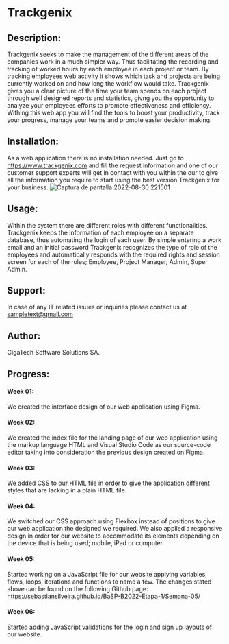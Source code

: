 # Trackgenix

## Description: 
Trackgenix seeks to make the management of the different areas of the companies work in a much simpler way. Thus facilitating the recording and tracking of worked hours by each employee in each project or team. By tracking employees web activity it shows which task and projects are being currently worked on and how long the workflow would take. Trackgenix gives you a clear picture of the time your team spends on each project through well designed reports and statistics, givng you the opportunity to analyze your employees efforts to promote effectiveness and efficiency. Withing this web app you will find the tools to boost your productivity, track your progress, manage your teams and promote easier decision making.  

## Installation:
As a web application there is no installation needed. Just go to https://www.trackgenix.com and fill the request information and one of our customer support experts will get in contact with you within the our to give all the information you require to start using the best version Trackgenix for your business.
![Captura de pantalla 2022-08-30 221501](https://user-images.githubusercontent.com/111015709/187571354-a368bad4-ade6-41f0-9a92-a95807ae2c87.jpg)


## Usage:
Within the system there are different roles with different functionalities. Trackgenix keeps the information of each
employee on a separate database, thus automating the login of each user. By simple entering a work email and an initial
password Trackgenix recognizes the type of role of the employees and automatically responds with the required rights 
and session screen for each of the roles; Employee, Project Manager, Admin, Super Admin.

## Support:
In case of any IT related issues or inquiries please contact us at sampletext@gmail.com

## Author: 
GigaTech Software Solutions SA.

## Progress:

#### Week 01:
We created the interface design of our web application using Figma.

#### Week 02: 
We created the index file for the landing page of our web application using the markup language HTML and Visual Studio Code as our source-code editor taking into consideration the previous design created on Figma.

#### Week 03: 
We added CSS to our HTML file in order to give the application different styles that are lacking in a plain HTML file.

#### Week 04:
We switched our CSS approach using Flexbox instead of positions to give our web application the designed we required.
We also applied a responsive design in order for our website to accommodate its elements depending on the device that
is being used; mobile, iPad or computer.

#### Week 05:
Started working on a JavaScript file for our website applying variables, flows, loops, iterations and functions to name
a few. The changes stated above can be found on the following Github page:
https://sebastiansilveira.github.io/BaSP-B2022-Etapa-1/Semana-05/

#### Week 06:
Started adding JavaScript validations for the login and sign up layouts of our website.